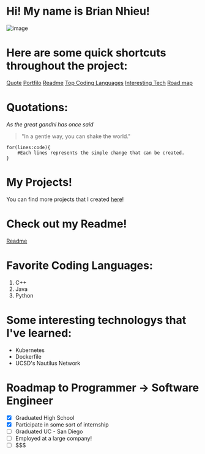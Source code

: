 # Hi! My name is Brian Nhieu!

![image](images/)

# Here are some quick shortcuts throughout the project:

[Quote](https://github.com/nhieubrian/CSE-110-Week-0/blob/fav-language/index.md#quotations)
[Portfilo](https://github.com/nhieubrian/CSE-110-Week-0/blob/fav-language/index.md#my-projects!)
[Readme](https://github.com/nhieubrian/CSE-110-Week-0/blob/fav-language/index.md#check-out-my-readme!)
[Top Coding Languages](https://github.com/nhieubrian/CSE-110-Week-0/blob/fav-language/index.md#favorite-coding-language)
[Interesting Tech](https://github.com/nhieubrian/CSE-110-Week-0/blob/fav-language/index.md#some-interesting-techonlogies-that-i've-learned)
[Road map]()

# Quotations:
*As the great gandhi has once said*
> "In a gentle way, you can shake the world."

```
for(lines:code){
    #Each lines represents the simple change that can be created.
}
```

# My Projects!
You can find more projects that I created [here](https://www.github.com/nhieubrian)!

# Check out my Readme!
[Readme](/README.md)

# Favorite Coding Languages:
1. C++
2. Java
3. Python

# Some interesting technologys that I've learned:
- Kubernetes
- Dockerfile
- UCSD's Nautilus Network

# Roadmap to Programmer -> Software Engineer
- [x] Graduated High School
- [x] Participate in some sort of internship
- [ ] Graduated UC - San Diego
- [ ] Employed at a large company!
- [ ] $$$

